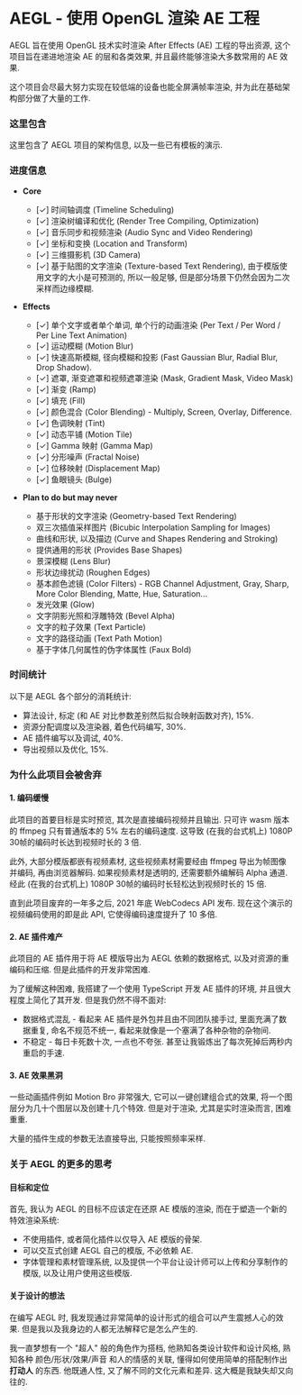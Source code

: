 # AEGL - 使用 OpenGL 渲染 AE 工程

AEGL 旨在使用 OpenGL 技术实时渲染 After Effects (AE) 工程的导出资源, 这个项目旨在递进地渲染 AE 的层和各类效果, 并且最终能够渲染大多数常用的 AE 效果.

这个项目会尽最大努力实现在较低端的设备也能全屏满帧率渲染, 并为此在基础架构部分做了大量的工作.



### 这里包含

这里包含了 AEGL 项目的架构信息, 以及一些已有模板的演示.



### 进度信息

- **Core**
	- [✓] 时间轴调度 (Timeline Scheduling)
	- [✓] 渲染树编译和优化 (Render Tree Compiling, Optimization)
	- [✓] 音乐同步和视频渲染 (Audio Sync and Video Rendering)
	- [✓] 坐标和变换 (Location and Transform)
	- [✓] 三维摄影机 (3D Camera)
	- [✓] 基于贴图的文字渲染 (Texture-based Text Rendering), 由于模版使用文字的大小是可预测的, 所以一般足够, 但是部分场景下仍然会因为二次采样而边缘模糊.

- **Effects**
	- [✓] 单个文字或者单个单词, 单个行的动画渲染 (Per Text / Per Word / Per Line Text Animation)
	- [✓] 运动模糊 (Motion Blur)
	- [✓] 快速高斯模糊, 径向模糊和投影 (Fast Gaussian Blur, Radial Blur, Drop Shadow).
	- [✓] 遮罩, 渐变遮罩和视频遮罩渲染 (Mask, Gradient Mask, Video Mask)
	- [✓] 渐变 (Ramp)
	- [✓] 填充 (Fill)
	- [✓] 颜色混合 (Color Blending) - Multiply, Screen, Overlay, Difference.
	- [✓] 色调映射 (Tint)
	- [✓] 动态平铺 (Motion Tile)
	- [✓] Gamma 映射 (Gamma Map)
	- [✓] 分形噪声 (Fractal Noise)
	- [✓] 位移映射 (Displacement Map)
	- [✓] 鱼眼镜头 (Bulge)

- **Plan to do but may never**
	- 基于形状的文字渲染 (Geometry-based Text Rendering)
	- 双三次插值采样图片 (Bicubic Interpolation Sampling for Images)
	- 曲线和形状, 以及描边 (Curve and Shapes Rendering and Stroking)
	- 提供通用的形状 (Provides Base Shapes)
	- 景深模糊 (Lens Blur)
	- 形状边缘扰动 (Roughen Edges)
	- 基本颜色滤镜 (Color Filters) - RGB Channel Adjustment, Gray, Sharp, More Color Blending, Matte, Hue, Saturation...
	- 发光效果 (Glow)
	- 文字阴影光照和浮雕特效 (Bevel Alpha)
	- 文字的粒子效果 (Text Particle)
	- 文字的路径动画 (Text Path Motion)
	- 基于字体几何属性的伪字体属性 (Faux Bold)



### 时间统计

以下是 AEGL 各个部分的消耗统计:

- 算法设计, 标定 (和 AE 对比参数差别然后拟合映射函数对齐), 15%.
- 资源分配调度以及渲染器, 着色代码编写, 30%.
- AE 插件编写以及调试, 40%.
- 导出视频以及优化, 15%.



### 为什么此项目会被舍弃

#### 1. 编码缓慢

此项目的首要目标是实时预览, 其次是直接编码视频并且输出. 只可许 wasm 版本的 ffmpeg 只有普通版本的 5% 左右的编码速度. 这导致 (在我的台式机上) 1080P 30帧的编码时长达到视频时长的 3 倍.

此外, 大部分模版都嵌有视频素材, 这些视频素材需要经由 ffmpeg 导出为帧图像并编码, 再由浏览器解码. 如果视频素材是透明的, 还需要额外编解码 Alpha 通道. 经此 (在我的台式机上) 1080P 30帧的编码时长轻松达到视频时长的 15 倍.

直到此项目废弃的一年多之后, 2021 年底 WebCodecs API 发布. 现在这个演示的视频编码使用的即是此 API, 它使得编码速度提升了 10 多倍.


#### 2. AE 插件难产

此项目的 AE 插件用于将 AE 模版导出为 AEGL 依赖的数据格式, 以及对资源的重编码和压缩. 但是此插件的开发非常困难.

为了缓解这种困难, 我搭建了一个使用 TypeScript 开发 AE 插件的环境, 并且很大程度上简化了其开发. 但是我仍然不得不面对:

- 数据格式混乱 - 看起来 AE 插件是外包并且由不同团队接手过, 里面充满了数据重复, 命名不规范不统一, 看起来就像是一个塞满了各种杂物的杂物间.
- 不稳定 - 每日卡死数十次, 一点也不夸张. 甚至让我锻炼出了每次死掉后两秒内重启的手速.


#### 3. AE 效果黑洞

一些动画插件例如 Motion Bro 非常强大, 它可以一键创建组合式的效果, 将一个图层分为几十个图层以及创建十几个特效. 但是对于渲染, 尤其是实时渲染而言, 困难重重.

大量的插件生成的参数无法直接导出, 只能按照频率采样.



### 关于 AEGL 的更多的思考

#### 目标和定位

首先, 我认为 AEGL 的目标不应该定在还原 AE 模版的渲染, 而在于塑造一个新的特效渲染系统:

- 不使用插件, 或者简化插件以仅导入 AE 模版的骨架.
- 可以交互式创建 AEGL 自己的模版, 不必依赖 AE.
- 字体管理和素材管理系统, 以及提供一个平台让设计师可以上传和分享制作的模版, 以及让用户使用这些模版.


#### 关于设计的想法

在编写 AEGL 时, 我发现通过非常简单的设计形式的组合可以产生震撼人心的效果. 但是我以及我身边的人都无法解释它是怎么产生的.

我一直梦想有一个 "超人" 般的角色作为搭档, 他熟知各类设计软件和设计风格, 熟知各种 颜色/形状/效果/声音 和人的情感的关联, 懂得如何使用简单的搭配制作出 **打动人** 的东西. 他既通人性, 又了解不同的文化元素和差异. 这大概是我缺失却又向往的.


